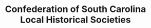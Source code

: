 ---
layout: repo
title: "Confederation of South Carolina Local Historical Societies"
id: 2117
permalink: repos/2117/
---